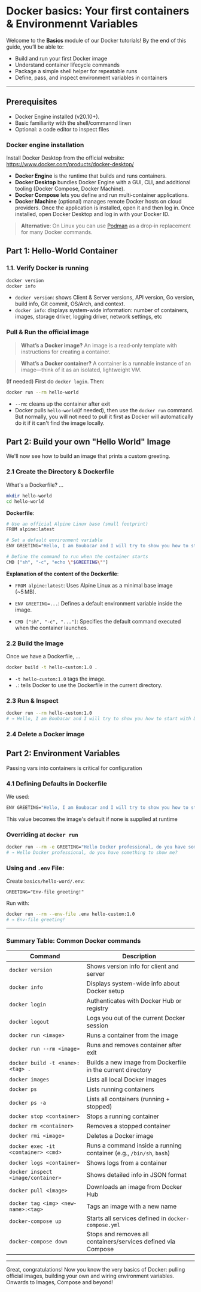 # Docker basics: Your first containers & Environmennt Variables
Welcome to the **Basics** module of our Docker tutorials! By the end of this guide, you’ll be able to:

- Build and run your first Docker image  
- Understand container lifecycle commands  
- Package a simple shell helper for repeatable runs  
- Define, pass, and inspect environment variables in containers  
---
## Prerequisites
- Docker Engine installed (v20.10+).
- Basic familiarity with the shell/commannd linen
- Optional: a code editor to inspect files

### Docker engine installation
Install Docker Desktop from the official website:  <https://www.docker.com/products/docker-desktop/>

- **Docker Engine** is the runtime that builds and runs containers.  
- **Docker Desktop** bundles Docker Engine with a GUI, CLI, and additional tooling (Docker Compose, Docker Machine).  
- **Docker Compose** lets you define and run multi‑container applications.  
- **Docker Machine** (optional) manages remote Docker hosts on cloud providers.
Once the application is installed, open it and then log in.
Once installed, open Docker Desktop and log in with your Docker ID.  
> **Alternative**: On Linux you can use [Podman](https://podman.io/) as a drop‑in replacement for many Docker commands.

## Part 1: Hello-World Container
### 1.1. Verify Docker is running
```bash
docker version
docker info
```
- ```docker version```: shows Client & Server versions, API version, Go version, build info, Git commit, OS/Arch, and context.
- ```docker info```: displays system-wide information: number of containers, images, storage driver, logging driver, network settings, etc

### Pull & Run the official image
>**What’s a Docker image?**
An image is a read‑only template with instructions for creating a container.

>**What’s a Docker container?**
A container is a runnable instance of an image—think of it as an isolated, lightweight VM.

(If needed) First do ```docker login```.
Then:
```bash
docker run --rm hello-world
```
- ```--rm```: cleans up the container after exit
- Docker pulls ```hello-world```(if needed), then use the ```docker run``` command. But normally, you will not need to pull it first as Docker will automatically do it if it can't find the image locally.

## Part 2: Build your own "Hello World" Image
We'll now see how to build an image that prints a custom greeting.
### 2.1 Create the Directory & Dockerfile
What's a Dockerfile? ...
```bash
mkdir hello-world
cd hello-world
```
**Dockerfile**:
```bash
# Use an official Alpine Linux base (small footprint)
FROM alpine:latest

# Set a default environment variable
ENV GREETING="Hello, I am Boubacar and I will try to show you how to start with Docker!"

# Define the command to run when the container starts
CMD ["sh", "-c", "echo \"$GREETING\""]
```
**Explanation of the content of the Dockerfile**:
- ```FROM alpine:latest```: Uses Alpine Linux as a minimal base image (~5 MB).

- ```ENV GREETING=...```: Defines a default environment variable inside the image.

- ```CMD ["sh", "-c", "..."]```: Specifies the default command executed when the container launches.
### 2.2 Build the Image
Once we have a Dockerfile, ...
```bash
docker build -t hello-custom:1.0 .
```
- ```-t hello-custom:1.0``` tags the image.
- ```.```: tells Docker to use the Dockerfile in the current directory.

### 2.3 Run & Inspect
```bash
docker run --rm hello-custom:1.0
# → Hello, I am Boubacar and I will try to show you how to start with Docker!
```

### 2.4 Delete a Docker image

## Part 2: Environment Variables
Passing vars into containers is critical for configuration
### 4.1 Defining Defaults in Dockerfile
We used:
```bash
ENV GREETING="Hello, I am Boubacar and I will try to show you how to start with Docker!"
```
This value becomes the image's default if none is supplied at runtime

### Overriding at ```docker run```
```bash
docker run --rm -e GREETING="Hello Docker professional, do you have something to show me?" hello-custom:1.0
# → Hello Docker professional, do you have something to show me?
```
### Using and ```.env``` File:
Create ```basics/hello-word/.env```:
```dotenv
GREETING="Env-file greeting!"
```
Run with:
```bash
docker run --rm --env-file .env hello-custom:1.0
# → Env-file greeting!
```
---
### Summary Table: Common Docker commands
| Command                             | Description                                                         |
| ----------------------------------- | ------------------------------------------------------------------- |
| `docker version`                    | Shows version info for client and server                            |
| `docker info`                       | Displays system-wide info about Docker setup                        |
| `docker login`                      | Authenticates with Docker Hub or registry                           |
| `docker logout`                     | Logs you out of the current Docker session                          |
| `docker run <image>`                | Runs a container from the image                                     |
| `docker run --rm <image>`           | Runs and removes container after exit                               |
| `docker build -t <name>:<tag> .`    | Builds a new image from Dockerfile in the current directory         |
| `docker images`                     | Lists all local Docker images                                       |
| `docker ps`                         | Lists running containers                                            |
| `docker ps -a`                      | Lists all containers (running + stopped)                            |
| `docker stop <container>`           | Stops a running container                                           |
| `docker rm <container>`             | Removes a stopped container                                         |
| `docker rmi <image>`                | Deletes a Docker image                                              |
| `docker exec -it <container> <cmd>` | Runs a command inside a running container (e.g., `/bin/sh`, `bash`) |
| `docker logs <container>`           | Shows logs from a container                                         |
| `docker inspect <image/container>`  | Shows detailed info in JSON format                                  |
| `docker pull <image>`               | Downloads an image from Docker Hub                                  |
| `docker tag <img> <new-name>:<tag>` | Tags an image with a new name                                       |
| `docker-compose up`                 | Starts all services defined in `docker-compose.yml`                 |
| `docker-compose down`               | Stops and removes all containers/services defined via Compose       |

---
Great, congratulations! Now you know the very basics of Docker: pulling official images, building your own and wiring environment variables. Onwards to Images, Compose and beyond!